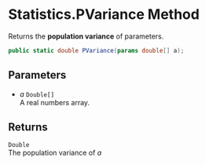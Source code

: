 # Statistics.PVariance Method

Returns the __population variance__ of parameters.

```C#
public static double PVariance(params double[] a);
```

## Parameters
* _a_ `Double[]`  
  A real numbers array.

## Returns
`Double`  
The population variance of _a_

